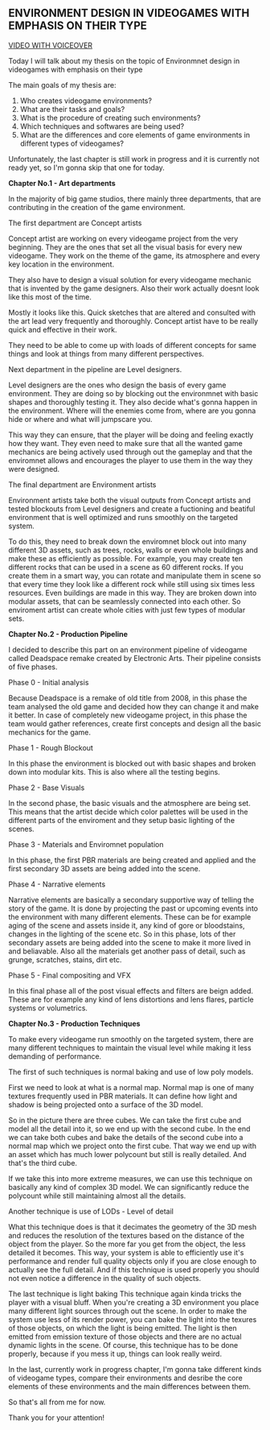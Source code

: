## **ENVIRONMENT DESIGN IN VIDEOGAMES WITH EMPHASIS ON THEIR TYPE**

[VIDEO WITH VOICEOVER](https://youtu.be/rC7yLRJYeRc)

Today I will talk about my thesis on the topic of Environmnet design in videogames with emphasis on their type

The main goals of my thesis are:
1) Who creates videogame environments?
2) What are their tasks and goals?
3) What is the procedure of creating such environments?
4) Which techniques and softwares are being used?
5) What are the differences and core elements of game environments in different types of videogames?

Unfortunately, the last chapter is still work in progress and it is currently not ready yet, so I'm gonna skip that one for today.

**Chapter No.1 - Art departments**

In the majority of big game studios, there mainly three departments, that are contributing in the creation of the game environment.

The first department are Concept artists

Concept artist are working on every videogame project from the very beginning. They are the ones that set all the visual basis for every new videogame.
They work on the theme of the game, its atmosphere and every key location in the environment.

They also have to design a visual solution for every videogame mechanic that is invented by the game designers.
Also their work actually doesnt look like this most of the time.

Mostly it looks like this. Quick sketches that are altered and consulted with the art lead very frequently and thoroughly.
Concept artist have to be really quick and effective in their work. 

They need to be able to come up with loads of different concepts for same things and look at things from many different perspectives.

Next department in the pipeline are Level designers.

Level designers are the ones who design the basis of every game environment. They are doing so by blocking out the environmnet with basic shapes and thoroughly testing it. 
They also decide what's gonna happen in the environment. Where will the enemies come from, where are you gonna hide or where and what will jumpscare you. 

This way they can ensure, that the player will be doing and feeling exactly how they want. 
They even need to make sure that all the wanted game mechanics are being actively used through out the gameplay and that the enviromnet allows and encourages the player to use them in the way they were designed.

The final department are Environment artists

Environment artists take both the visual outputs from Concept artists and tested blockouts from Level designers and create a fuctioning and beatiful environment that is well optimized and runs smoothly on the targeted system.

To do this, they need to break down the enviromnet block out into many different 3D assets, such as trees, rocks, walls or even whole buildings and make these as efficiently as possible.
For example, you may create ten different rocks that can be used in a scene as 60 different rocks. If you create them in a smart way, you can rotate and manipulate them in scene so that every time they look like a different rock while still using six times less resources.
Even buildings are made in this way. They are broken down into modular assets, that can be seamlessly connected into each other. So enviroment artist can create whole cities with just few types of modular sets.

**Chapter No.2 - Production Pipeline**

I decided to describe this part on an environment pipeline of videogame called Deadspace remake created by Electronic Arts.
Their pipeline consists of five phases.

Phase 0 - Initial analysis

Because Deadspace is a remake of old title from 2008, in this phase the team analysed the old game and decided how they can change it and make it better.
In case of completely new videogame project, in this phase the team would gather references, create first concepts and design all the basic mechanics for the game.

Phase 1 - Rough Blockout

In this phase the environment is blocked out with basic shapes and broken down into modular kits. This is also where all the testing begins.

Phase 2 - Base Visuals

In the second phase, the basic visuals and the atmosphere are being set.
This means that the artist decide which color palettes will be used in the different parts of the enviroment and they setup basic lighting of the scenes.

Phase 3 - Materials and Enviromnet population

In this phase, the first PBR materials are being created and applied and the first secondary 3D assets are being added into the scene.

Phase 4 - Narrative elements

Narrative elements are basically a secondary supportive way of telling the story of the game. It is done by projecting the past or upcoming events into the environment with many different elements.
These can be for example aging of the scene and assets inside it, any kind of gore or bloodstains, changes in the lighting of the scene etc.
So in this phase, lots of ther secondary assets are being added into the scene to make it more lived in and beliavable.
Also all the materials get another pass of detail, such as grunge, scratches, stains, dirt etc.

Phase 5 - Final compositing and VFX

In this final phase all of the post visual effects and filters are beign added.
These are for example any kind of lens distortions and lens flares, particle systems or volumetrics.

**Chapter No.3 - Production Techniques**

To make every videogame run smoothly on the targeted system, there are many different techniques to maintain the visual level while making it less demanding of performance.

The first of such techniques is normal baking and use of low poly models.

First we need to look at what is a normal map. Normal map is one of many textures frequently used in PBR materials. It can define how light and shadow is being projected onto a surface of the 3D model.

So in the picture there are three cubes. We can take the first cube and model all the detail into it, so we end up with the second cube. In the end we can take both cubes and bake the details of the second cube into a normal map which we project onto the first cube.
That way we end up with an asset which has much lower polycount but still is really detailed. And that's the third cube.

If we take this into more extreme measures, we can use this technique on basically any kind of complex 3D model. We can significantly reduce the polycount while still maintaining almost all the details.

Another technique is use of LODs - Level of detail

What this technique does is that it decimates the geometry of the 3D mesh and reduces the resolution of the textures based on the distance of the object from the player. 
So the more far you get from the object, the less detailed it becomes. This way, your system is able to efficiently use it's performance and render full quality objects only if you are close enough to actually see the full detail. 
And if this technique is used properly you should not even notice a difference in the quality of such objects.

The last technique is light baking
This technique again kinda tricks the player with a visual bluff. When you're creating a 3D environment you place many different light sources through out the scene. In order to make the system use less of its render power, you can bake the light into the texures of those objects, on which the light is being emitted.
The light is then emitted from emission texture of those objects and there are no actual dynamic lights in the scene. Of course, this technique has to be done properly, because if you mess it up, things can look really weird.

In the last, currently work in progress chapter, I'm gonna take different kinds of videogame types, compare their environments and desribe the core elements of these environments and the main differences between them.

So that's all from me for now.

Thank you for your attention!






